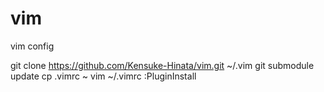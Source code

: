 vim
===

vim config

git clone https://github.com/Kensuke-Hinata/vim.git ~/.vim
git submodule update
cp .vimrc ~
vim ~/.vimrc
:PluginInstall
